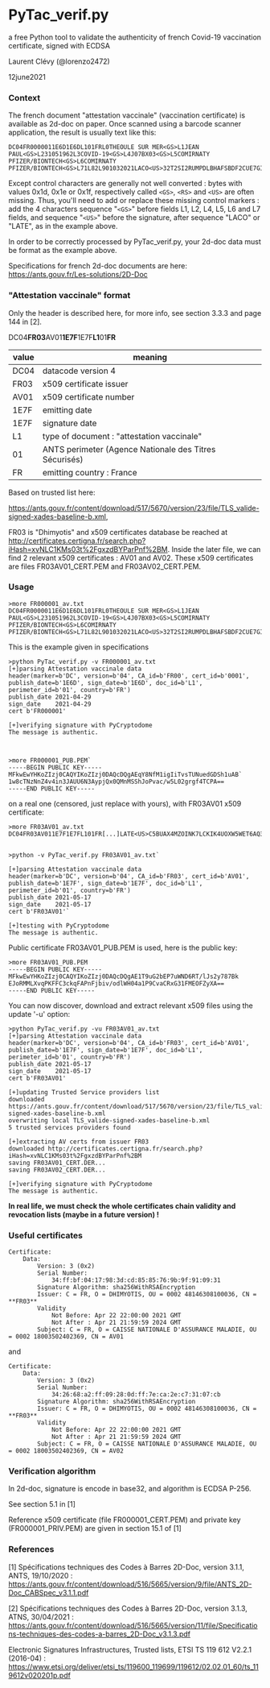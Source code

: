 # PyTac_verif.py



a free Python tool to validate the authenticity of french Covid-19 vaccination certificate, signed with ECDSA

Laurent Clévy (@lorenzo2472)

12june2021



### Context

The french document "attestation vaccinale" (vaccination certificate) is available as 2d-doc on paper. Once scanned using a barcode scanner application, the result is usually text like this:

```
DC04FR0000011E6D1E6DL101FRL0THEOULE SUR MER<GS>L1JEAN PAUL<GS>L231051962L3COVID-19<GS>L4J07BX03<GS>L5COMIRNATY PFIZER/BIONTECH<GS>L6COMIRNATY PFIZER/BIONTECH<GS>L71L82L901032021LACO<US>32T2SI2RUMPDLBHAFSBDF2CUE7GI4NR5WC3NSBEU6AZ7QZJZCPMCTXTVIDZAKEYO7237SQ2ZPOCMZKG7U3Q2LIMPPVJMA7TQAAKC5DY
```

Except control characters are generally not well converted : bytes with values 0x1d, 0x1e or 0x1f, respectively called `<GS>`, `<RS>` and `<US>` are often missing. Thus, you'll need to add or replace these missing control markers : add the 4 characters sequence "`<GS>`" before fields L1, L2, L4, L5, L6 and L7 fields, and sequence "`<US>`" before the signature, after sequence "LACO" or "LATE", as in the example above.

In order to be correctly processed by PyTac_verif.py, your 2d-doc data must be format as the example above.

Specifications for french 2d-doc documents are here: https://ants.gouv.fr/Les-solutions/2D-Doc



### "Attestation vaccinale" format

Only the header is described here, for more info, see section 3.3.3 and page 144 in [2].

DC04**FR03**AV01**1E7F**1E7F**L1**01**FR**

| value | meaning                                                |
| ----- | ------------------------------------------------------ |
| DC04  | datacode version 4                                     |
| FR03  | x509 certificate issuer                                |
| AV01  | x509 certificate number                                |
| 1E7F  | emitting date                                          |
| 1E7F  | signature date                                         |
| L1    | type of document : "attestation vaccinale"             |
| 01    | ANTS perimeter (Agence Nationale des Titres Sécurisés) |
| FR    | emitting country : France                              |

Based on trusted list here:

https://ants.gouv.fr/content/download/517/5670/version/23/file/TLS_valide-signed-xades-baseline-b.xml,

FR03 is "Dhimyotis" and x509 certificates database be reached at http://certificates.certigna.fr/search.php?iHash=xvNLC1KMs03t%2FgxzdBYParPnf%2BM. Inside the later file, we can find 2 relevant x509 certificates : AV01 and AV02. These x509 certificates are files FR03AV01_CERT.PEM and FR03AV02_CERT.PEM.



### Usage

    >more FR000001_av.txt
    DC04FR0000011E6D1E6DL101FRL0THEOULE SUR MER<GS>L1JEAN PAUL<GS>L231051962L3COVID-19<GS>L4J07BX03<GS>L5COMIRNATY PFIZER/BIONTECH<GS>L6COMIRNATY PFIZER/BIONTECH<GS>L71L82L901032021LACO<US>32T2SI2RUMPDLBHAFSBDF2CUE7GI4NR5WC3NSBEU6AZ7QZJZCPMCTXTVIDZAKEYO7237SQ2ZPOCMZKG7U3Q2LIMPPVJMA7TQAAKC5DY

This is the example given in specifications

    >python PyTac_verif.py -v FR000001_av.txt
    [+]parsing Attestation vaccinale data
    header(marker=b'DC', version=b'04', CA_id=b'FR00', cert_id=b'0001', publish_date=b'1E6D', sign_date=b'1E6D', doc_id=b'L1', perimeter_id=b'01', country=b'FR')
    publish_date 2021-04-29
    sign_date    2021-04-29
    cert b'FR000001'
    
    [+]verifying signature with PyCryptodome
    The message is authentic.



    >more FR000001_PUB.PEM`
    -----BEGIN PUBLIC KEY-----
    MFkwEwYHKoZIzj0CAQYIKoZIzj0DAQcDQgAEqY8NfM1igIiTvsTUNuedGDSh1uAB`
    1w8cTNzNnZ4v4in3JAUU6N3AypjQx0QMnMSShJoPvac/w5L02grgf4TCPA==
    -----END PUBLIC KEY-----



on a real one (censored, just replace with yours), with FR03AV01 x509 certificate:

    >more FR03AV01_av.txt
    DC04FR03AV011E7F1E7FL101FR[...]LATE<US>C5BUAX4MZOINK7LCKIK4UOXW5WET6AQ3N4LVEJYOLUEMSRUD3YE5W44QTZ2PIRRWSQPVIUB5UQNSBUL27R6TFT4PJLJ63CXIPPG5SNY


    >python -v PyTac_verif.py FR03AV01_av.txt`
    
    [+]parsing Attestation vaccinale data
    header(marker=b'DC', version=b'04', CA_id=b'FR03', cert_id=b'AV01', publish_date=b'1E7F', sign_date=b'1E7F', doc_id=b'L1', perimeter_id=b'01', country=b'FR')
    publish_date 2021-05-17
    sign_date    2021-05-17
    cert b'FR03AV01'`
    
    [+]testing with PyCryptodome
    The message is authentic.



Public certificate FR03AV01_PUB.PEM is used, here is the public key:

    >more FR03AV01_PUB.PEM
    -----BEGIN PUBLIC KEY-----
    MFkwEwYHKoZIzj0CAQYIKoZIzj0DAQcDQgAE1T9uG2bEP7uWND6RT/lJs2y787Bk
    EJoRMMLXvqPKFFC3ckqFAPnFjbiv/odlWH04a1P9CvaCRxG31FMEOFZyXA==
    -----END PUBLIC KEY-----



You can now discover, download and extract relevant x509 files using the update '-u' option:

    >python PyTac_verif.py -vu FR03AV01_av.txt
    [+]parsing Attestation vaccinale data
    header(marker=b'DC', version=b'04', CA_id=b'FR03', cert_id=b'AV01', publish_date=b'1E7F', sign_date=b'1E7F', doc_id=b'L1', perimeter_id=b'01', country=b'FR')
    publish_date 2021-05-17
    sign_date    2021-05-17
    cert b'FR03AV01'
    
    [+]updating Trusted Service providers list
    downloaded https://ants.gouv.fr/content/download/517/5670/version/23/file/TLS_valide-signed-xades-baseline-b.xml
    overwriting local TLS_valide-signed-xades-baseline-b.xml
    5 trusted services providers found
    
    [+]extracting AV certs from issuer FR03
    downloaded http://certificates.certigna.fr/search.php?iHash=xvNLC1KMs03t%2FgxzdBYParPnf%2BM
    saving FR03AV01_CERT.DER...
    saving FR03AV02_CERT.DER...
    
    [+]verifying signature with PyCryptodome
    The message is authentic.




**In real life, we must check the whole certificates chain validity and revocation lists (maybe in a future version) !**





### Useful certificates

```
Certificate:
    Data:
        Version: 3 (0x2)
        Serial Number:
            34:ff:bf:04:17:98:3d:cd:85:85:76:9b:9f:91:09:31
        Signature Algorithm: sha256WithRSAEncryption
        Issuer: C = FR, O = DHIMYOTIS, OU = 0002 48146308100036, CN = **FR03**
        Validity
            Not Before: Apr 22 22:00:00 2021 GMT
            Not After : Apr 21 21:59:59 2024 GMT
        Subject: C = FR, O = CAISSE NATIONALE D'ASSURANCE MALADIE, OU = 0002 18003502402369, CN = AV01
```

and

```
Certificate:
    Data:
        Version: 3 (0x2)
        Serial Number:
            34:26:68:a2:ff:09:28:0d:ff:7e:ca:2e:c7:31:07:cb
        Signature Algorithm: sha256WithRSAEncryption
        Issuer: C = FR, O = DHIMYOTIS, OU = 0002 48146308100036, CN = **FR03**
        Validity
            Not Before: Apr 22 22:00:00 2021 GMT
            Not After : Apr 21 21:59:59 2024 GMT
        Subject: C = FR, O = CAISSE NATIONALE D'ASSURANCE MALADIE, OU = 0002 18003502402369, CN = AV02
```



### Verification algorithm

In 2d-doc, signature is encode in base32, and algorithm is ECDSA P-256.

See section 5.1 in [1]

Reference x509 certificate (file FR000001_CERT.PEM) and private key (FR000001_PRIV.PEM) are given in section 15.1 of [1]



### References

[1] Spécifications techniques des Codes à Barres 2D-Doc, version 3.1.1, ANTS, 19/10/2020 : https://ants.gouv.fr/content/download/516/5665/version/9/file/ANTS_2D-Doc_CABSpec_v3.1.1.pdf

[2] Spécifications techniques des Codes à Barres 2D-Doc, version 3.1.3, ATNS, 30/04/2021 : https://ants.gouv.fr/content/download/516/5665/version/11/file/Specifications-techniques-des-codes-a-barres_2D-Doc_v3.1.3.pdf

Electronic Signatures Infrastructures, Trusted lists, ETSI TS 119 612 V2.2.1 (2016-04) : https://www.etsi.org/deliver/etsi_ts/119600_119699/119612/02.02.01_60/ts_119612v020201p.pdf